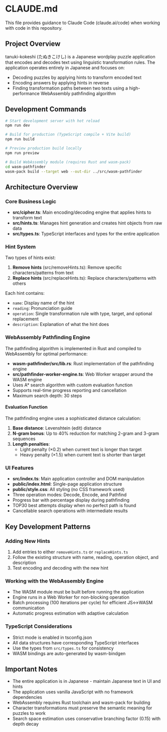 # CLAUDE.md

This file provides guidance to Claude Code (claude.ai/code) when working with code in this repository.

## Project Overview

tanuki-kokeshi (たぬきこけし) is a Japanese wordplay puzzle application that encodes and decodes text using linguistic transformation rules. The application operates entirely in Japanese and focuses on:
- Decoding puzzles by applying hints to transform encoded text
- Encoding answers by applying hints in reverse
- Finding transformation paths between two texts using a high-performance WebAssembly pathfinding algorithm

## Development Commands

```bash
# Start development server with hot reload
npm run dev

# Build for production (TypeScript compile + Vite build)
npm run build

# Preview production build locally
npm run preview

# Build WebAssembly module (requires Rust and wasm-pack)
cd wasm-pathfinder
wasm-pack build --target web --out-dir ../src/wasm-pathfinder
```

## Architecture Overview

### Core Business Logic
- **src/cipher.ts**: Main encoding/decoding engine that applies hints to transform text
- **src/hints.ts**: Manages hint generation and creates hint objects from raw data
- **src/types.ts**: TypeScript interfaces and types for the entire application

### Hint System
Two types of hints exist:
1. **Remove hints** (src/removeHints.ts): Remove specific characters/patterns from text
2. **Replace hints** (src/replaceHints.ts): Replace characters/patterns with others

Each hint contains:
- `name`: Display name of the hint
- `reading`: Pronunciation guide
- `operation`: Single transformation rule with type, target, and optional replacement
- `description`: Explanation of what the hint does

### WebAssembly Pathfinding Engine
The pathfinding algorithm is implemented in Rust and compiled to WebAssembly for optimal performance:
- **wasm-pathfinder/src/lib.rs**: Rust implementation of the pathfinding engine
- **src/pathfinder-worker-engine.ts**: Web Worker wrapper around the WASM engine
- Uses A* search algorithm with custom evaluation function
- Supports real-time progress reporting and cancellation
- Maximum search depth: 30 steps

#### Evaluation Function
The pathfinding engine uses a sophisticated distance calculation:
1. **Base distance**: Levenshtein (edit) distance
2. **N-gram bonus**: Up to 40% reduction for matching 2-gram and 3-gram sequences
3. **Length penalties**:
   - Light penalty (×0.2) when current text is longer than target
   - Heavy penalty (×1.5) when current text is shorter than target

### UI Features
- **src/index.ts**: Main application controller and DOM manipulation
- **public/index.html**: Single-page application structure
- **public/style.css**: All styling (no CSS framework used)
- Three operation modes: Decode, Encode, and Pathfind
- Progress bar with percentage display during pathfinding
- TOP30 best attempts display when no perfect path is found
- Cancellable search operations with intermediate results

## Key Development Patterns

### Adding New Hints
1. Add entries to either `removeHints.ts` or `replaceHints.ts`
2. Follow the existing structure with name, reading, operation object, and description
3. Test encoding and decoding with the new hint

### Working with the WebAssembly Engine
- The WASM module must be built before running the application
- Engine runs in a Web Worker for non-blocking operation
- Batch processing (100 iterations per cycle) for efficient JS↔WASM communication
- Automatic progress estimation with adaptive calculation

### TypeScript Considerations
- Strict mode is enabled in tsconfig.json
- All data structures have corresponding TypeScript interfaces
- Use the types from `src/types.ts` for consistency
- WASM bindings are auto-generated by wasm-bindgen

## Important Notes
- The entire application is in Japanese - maintain Japanese text in UI and hints
- The application uses vanilla JavaScript with no framework dependencies
- WebAssembly requires Rust toolchain and wasm-pack for building
- Character transformations must preserve the semantic meaning for puzzles to work
- Search space estimation uses conservative branching factor (0.15) with depth decay